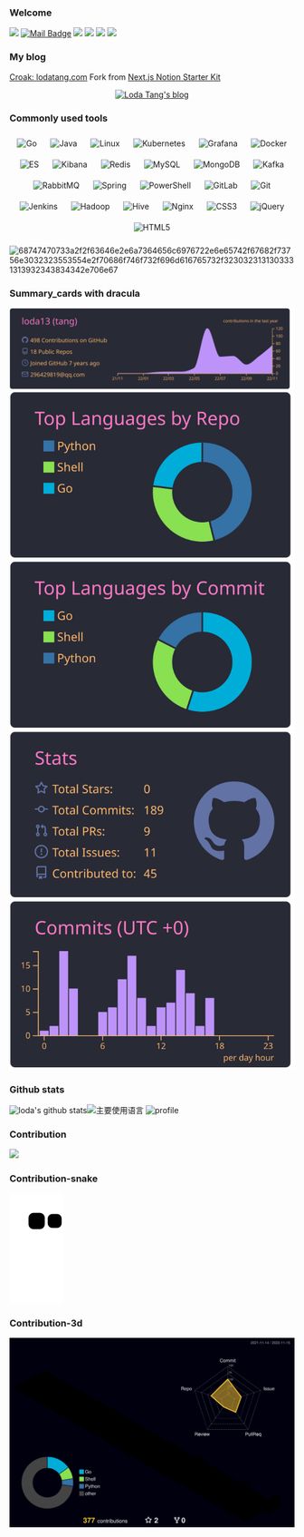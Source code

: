 ### Welcome
[![](https://visitor-badge.laobi.icu/badge?page_id=loda13.loda13)](https://visitor-badge.laobi.icu/badge?page_id=eryajf.eryajf)
[![Mail Badge](https://img.shields.io/badge/-296429819@qq.com-c14438?style=flat&logo=Gmail&logoColor=white&link=mailto:296429819@qq.com)](mailto:296429819@qq.com)
[![](https://img.shields.io/github/stars/loda13?color=fefb7b&logo=Undertale)](https://github-readme-stats.vercel.app/api?username=loda13&hide_title=false&hide_border=true&show_icons=true&include_all_commits=true&line_height=20&bg_color=0,EC6C6C,FFD479,FFFC79,73FA79&theme=graywhite&locale=cn)
[![](https://img.shields.io/github/followers/loda13?color=27da6b&logo=Handshake)](https://github.com/loda13?tab=followers)
[![](https://img.shields.io/github/starat/eryajf?color=27da6b&logo=Handshake)](https://github.com/loda13?tab=stars)
[![](https://img.shields.io/badge/%E5%8D%9A%E5%AE%A2-Croak-d7b1bf?logo=Blogger)](https://www.lodatang.com)

### My blog
[Croak: lodatang.com](https://lodatang.com)
Fork from [Next.js Notion Starter Kit](https://github.com/transitive-bullshit/nextjs-notion-starter-kit)

<p align="center">
  <a href="https://lodatang.com">
    <img alt="Loda Tang's blog" src="https://user-images.githubusercontent.com/10447318/201476808-cf9b0d38-e7fb-4066-b317-caf7062c9b06.png" width="689">
  </a>
</p>

### Commonly used tools
<div align="center">  
<img style="margin: 10px" src="https://cdn.jsdelivr.net/gh/AlexThankQ/image-hosting@master/github-profile/go-original.svg" alt="Go" height="50" /> 
<img style="margin: 10px" src="https://cdn.jsdelivr.net/gh/AlexThankQ/image-hosting@master/github-profile/java-original-wordmark.svg" alt="Java" height="50" />  
<img style="margin: 10px" src="https://cdn.jsdelivr.net/gh/AlexThankQ/image-hosting@master/github-profile/linux-original.svg" alt="Linux" height="50" />  
<img style="margin: 10px" src="https://cdn.jsdelivr.net/gh/AlexThankQ/image-hosting@master/github-profile/kubernetes-icon.svg" alt="Kubernetes" height="50" />  
<img style="margin: 10px" src="https://cdn.jsdelivr.net/gh/AlexThankQ/image-hosting@master/github-profile/grafana.png" alt="Grafana" height="50" />  
<img style="margin: 10px" src="https://cdn.jsdelivr.net/gh/AlexThankQ/image-hosting@master/github-profile/docker-original-wordmark.svg" alt="Docker" height="50" /> 
<img style="margin: 10px" src="https://cdn.jsdelivr.net/gh/AlexThankQ/image-hosting@master/github-profile/elastic-icon.svg" alt="ES" height="50" />  
<img style="margin: 10px" src="https://cdn.jsdelivr.net/gh/AlexThankQ/image-hosting@master/github-profile/kibana.png" alt="Kibana" height="50" />  
<img style="margin: 10px" src="https://cdn.jsdelivr.net/gh/AlexThankQ/image-hosting@master/github-profile/redis-original-wordmark.svg" alt="Redis" height="50" />  
<img style="margin: 10px" src="https://cdn.jsdelivr.net/gh/AlexThankQ/image-hosting@master/github-profile/mysql-original-wordmark.svg" alt="MySQL" height="50" /> 
<img style="margin: 10px" src="https://cdn.jsdelivr.net/gh/AlexThankQ/image-hosting@master/github-profile/mongodb-original-wordmark.svg" alt="MongoDB" height="50" />   
<img style="margin: 10px" src="https://cdn.jsdelivr.net/gh/AlexThankQ/image-hosting@master/github-profile/apache_kafka-icon.svg" alt="Kafka" height="50" />  
<img style="margin: 10px" src="https://cdn.jsdelivr.net/gh/AlexThankQ/image-hosting@master/github-profile/rabbitmq-icon.svg" alt="RabbitMQ" height="50" />  
<img style="margin: 10px" src="https://cdn.jsdelivr.net/gh/AlexThankQ/image-hosting@master/github-profile/springio-icon.svg" alt="Spring" height="50" />  
<img style="margin: 10px" src="https://cdn.jsdelivr.net/gh/AlexThankQ/image-hosting@master/github-profile/powershell.png" alt="PowerShell" height="50" />  
<img style="margin: 10px" src="https://cdn.jsdelivr.net/gh/AlexThankQ/image-hosting@master/github-profile/gitlab.svg" alt="GitLab" height="50" />  
<img style="margin: 10px" src="https://cdn.jsdelivr.net/gh/AlexThankQ/image-hosting@master/github-profile/git-scm-icon.svg" alt="Git" height="50" />  
<img style="margin: 10px" src="https://cdn.jsdelivr.net/gh/AlexThankQ/image-hosting@master/github-profile/jenkins-icon.svg" alt="Jenkins" height="50" />  
<img style="margin: 10px" src="https://cdn.jsdelivr.net/gh/AlexThankQ/image-hosting@master/github-profile/apache_hadoop-icon.svg" alt="Hadoop" height="50" />  
<img style="margin: 10px" src="https://cdn.jsdelivr.net/gh/AlexThankQ/image-hosting@master/github-profile/apache_hive-icon.svg" alt="Hive" height="50" />  
<img style="margin: 10px" src="https://cdn.jsdelivr.net/gh/AlexThankQ/image-hosting@master/github-profile/nginx-original.svg" alt="Nginx" height="50" />  
<img style="margin: 10px" src="https://cdn.jsdelivr.net/gh/AlexThankQ/image-hosting@master/github-profile/css3-original-wordmark.svg" alt="CSS3" height="50" />  
<img style="margin: 10px" src="https://cdn.jsdelivr.net/gh/AlexThankQ/image-hosting@master/github-profile/jquery.png" alt="jQuery" height="50" />  
<img style="margin: 10px" src="https://cdn.jsdelivr.net/gh/AlexThankQ/image-hosting@master/github-profile/html5-original-wordmark.svg" alt="HTML5" height="50" />  
</div>  

![68747470733a2f2f63646e2e6a7364656c6976722e6e65742f67682f73756e3032323553554e2f70686f746f732f696d616765732f3230323131303331313932343834342e706e67](https://user-images.githubusercontent.com/10447318/202187351-d8fe38c9-4e65-41a8-8d76-242f022acb69.png)

### Summary_cards with dracula
[![](https://raw.githubusercontent.com/loda13/github-profile-summary-cards-example/master/profile-summary-card-output/dracula/0-profile-details.svg)](https://github.com/vn7n24fzkq/github-profile-summary-cards)
[![](https://raw.githubusercontent.com/loda13/github-profile-summary-cards-example/master/profile-summary-card-output/dracula/1-repos-per-language.svg)](https://github.com/vn7n24fzkq/github-profile-summary-cards) [![](https://raw.githubusercontent.com/loda13/github-profile-summary-cards-example/master/profile-summary-card-output/dracula/2-most-commit-language.svg)](https://github.com/vn7n24fzkq/github-profile-summary-cards)
[![](https://raw.githubusercontent.com/loda13/github-profile-summary-cards-example/master/profile-summary-card-output/dracula/3-stats.svg)](https://github.com/vn7n24fzkq/github-profile-summary-cards) [![](https://raw.githubusercontent.com/loda13/github-profile-summary-cards-example/master/profile-summary-card-output/dracula/4-productive-time.svg)](https://github.com/vn7n24fzkq/github-profile-summary-cards)

### Github stats
![loda's github stats](https://github-readme-stats.vercel.app/api?username=loda13&hide_title=false&hide_border=true&show_icons=true&include_all_commits=true&line_height=20&bg_color=0,EC6C6C,FFD479,FFFC79,73FA79&theme=graywhite&locale=cn)![主要使用语言](https://github-readme-stats.vercel.app/api/top-langs/?username=loda13&hide_title=false&hide_border=true&layout=compact&bg_color=0,73FA79,73FDFF,D783FF&theme=graywhite&locale=cn)
![profile](https://github-profile-trophy.vercel.app/?username=loda13&theme=gruvbox&column=7)

### Contribution
![](https://activity-graph.herokuapp.com/graph?username=loda13&theme=react-dark&hide_border=true&area=true)

### Contribution-snake
![](https://github.com/loda13/loda13/blob/output/github-snake.svg)

### Contribution-3d
![](./profile-3d-contrib/profile-night-rainbow.svg)
